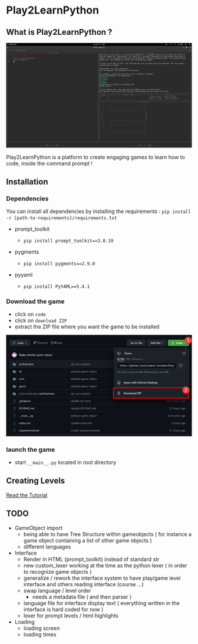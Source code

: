 # Play2LearnPython

## What is Play2LearnPython ?



![](/out/apercu.png)


Play2LearnPython is a platform to create engaging games to learn how to code, inside the command prompt !


## Installation

### Dependencies

You can install all dependencies by installing the requirements :
`pip install -r [path-to-requirements]/requirements.txt`

- prompt_toolkit
  - `pip install prompt_toolkit==3.0.19`

- pygments
  - `pip install pygments==2.9.0`


- pyyaml
  - `pip install PyYAML==5.4.1`

### Download the game

- click on `code`
- click on `download ZIP`
- extract the ZIP file where you want the game to be installed

![](out/download_zip.png)

### launch the game

- start `__main__.py` located in root directory

## Creating Levels

[Read the Tutorial](documentation/index.md)

## TODO

- GameObject import
  - being able to have Tree Structure within gameobjects ( for instance a game object containing a list of other game objects )
  - different languages
- Interface
  - Render in HTML (prompt_toolkit) instead of standard str
  - new custom_lexer working at the time as the python lexer ( in order to recognize game objects )
  - generalize / rework the interface system to have play/game level interface and others reading interface (course ...)
  - swap language / level order
    - needs a metadata file ( and then parser )
  - language file for interface display text ( everything written in the interface is hard coded for now )
  - lexer for prompt levels / html highlights
- Loading
  -   loading screen
  -   loading times
